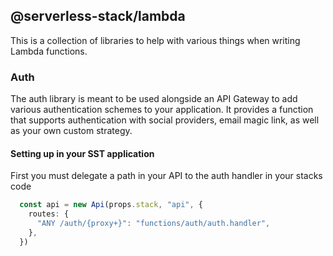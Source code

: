 ## @serverless-stack/lambda

This is a collection of libraries to help with various things when writing Lambda functions.


### Auth

The auth library is meant to be used alongside an API Gateway to add various authentication schemes to your application. It provides a function that supports authentication with social providers, email magic link, as well as your own custom strategy.


#### Setting up in your SST application

First you must delegate a path in your API to the auth handler in your stacks code

```ts
  const api = new Api(props.stack, "api", {
    routes: {
      "ANY /auth/{proxy+}": "functions/auth/auth.handler",
    },
  })
```
